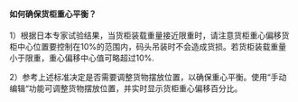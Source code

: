 #### 如何确保货柜重心平衡？

1）根据日本专家试验结果，当货柜装载重量接近限重时，请注意货柜重心偏移货柜中心位置要控制在10%的范围内，码头吊装时不会造成货损。若货柜装载重量小于限重，重心偏移中心值可略超过10%.       

2）参考上述标准决定是否需要调整货物摆放位置，以确保重心平衡。使用“手动编辑“功能可调整货物摆放位置，并实时显示货柜重心偏移百分比。

